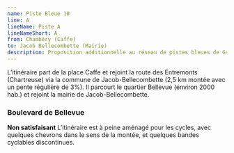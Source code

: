 ```yaml
---
name: Piste Bleue 10
line: A
lineName: Piste A
lineNameShort: A
from: Chambéry (Caffe)
to: Jacob Bellecombette (Mairie)
description: Proposition additionnelle au réseau de pistes bleues de Grand Chambéry pour desservir Jacob Bellecombette et le campus universitaire.
---
```

L’itinéraire part de la place Caffe et rejoint la route des Entremonts (Chartreuse) via la commune de Jacob-Bellecombette (2,5 km montée avec un pente régulière de 3%). Il parcourt le quartier Bellevue (environ 2000 hab.) et rejoint la mairie de Jacob-Bellecombette.

### Boulevard de Bellevue
<span style="color:black;font-weight:bold">Non satisfaisant</span> L’itinéraire est à peine aménagé pour les cycles, avec quelques chevrons dans le sens de la montée, et quelques bandes cyclables discontinues.